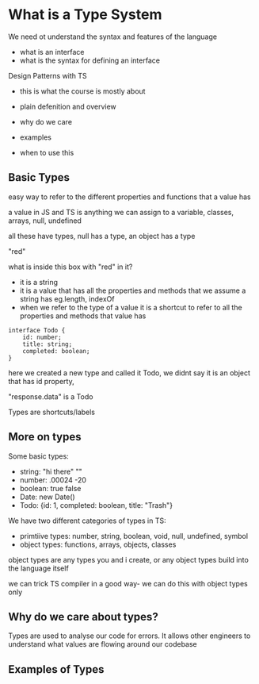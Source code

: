 # What is a Type System

We need ot understand the syntax and features of the language
  - what is an interface
  - what is the syntax for defining an interface

Design Patterns with TS
  - this is what the course is mostly about

- plain defenition and overview
- why do we care
- examples
- when to use this


## Basic Types
easy way to refer to the different properties and functions that a value has

a value in JS and TS is anything we can assign to a variable, classes, arrays, null, undefined

all these have types, null has a type, an object has a type

"red"

what is inside this box with "red" in it?

- it is a string
- it is a value that has all the properties and methods that we assume a string has eg.length, indexOf
- when we refer to the type of a value it is a shortcut to refer to all the properties and methods that value has


```
interface Todo {
	id: number;
	title: string;
	completed: boolean;
}
```

here we created a new type and called it Todo, we didnt say it is an object that has id property,

"response.data" is a Todo

Types are shortcuts/labels 

## More on types
Some basic types:

- string: "hi there" ""
- number: .00024 -20
- boolean: true false
- Date: new Date()
- Todo: {id: 1, completed: boolean, title: "Trash"}

We have two different categories of types in TS:
- primtiive types: number, string, boolean, void, null, undefined, symbol
- object types: functions, arrays, objects, classes

object types are any types you and i create, or any object types build into the language itself

we can trick TS compiler in a good way- we can do this with object types only

## Why do we care about types?
Types are used to analyse our code for errors.
It allows other engineers to understand what values are flowing around our codebase

## Examples of Types